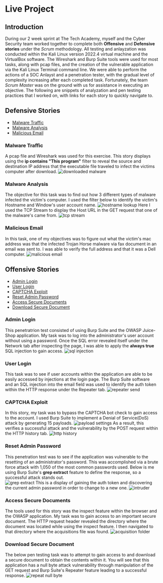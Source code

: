 # **Live Project**
## **Introduction**
During our 2 week sprint at The Tech Academy, myself and the Cyber Security team worked together to complete both **Offensive** and **Defensive stories** under the *Scrum* methodology.  All testing and anlayzation was conducted within the Kali Linux version 2022.4 virtual machine and the VirtualBox software.  The Wireshark and Burp Suite tools were used for most tasks, along with pcap files, and the creation of the vulnerable application via the Kali Linux Terminal command line. We were able to perform the actions of a SOC Anlayst and a penetration tester, with the gradual level of complexity increasing after each completed task. Fortunately, the team *Scrum Master* was on the ground with us for assistance in executing an objective.  The following are snippets of analyzation and pen testing practices that I worked on, with links for each story to quickly navigate to.
## Defensive Stories
* [Malware Traffic](#malware-traffic)
* [Malware Analysis](#malware-analysis)
* [Malicious Email](#malicious-email)
### Malware Traffic
A pcap file and Wireshark was used for this exercise.  This story displays using the **ip contains "This program"** filter to reveal the source and destination IP address that the executable file traveled to infect the victims computer after download.
![downloaded malware](images/Malware_Traffic/d_malware_downloading_host.png)
### Malware Analysis
The objective for this task was to find out how 3 different types of malware infected the victim's computer.  I used the filter below to identify the victim's Hostname and Window's user account name.
![hostname lookup](images/Malware_Analysis/hostname_user_account_name_filter.png)
Here I used the TCP Stream to display the Host URL in the GET request that one of the malware's came from.
![tcp stream](images/Malware_Analysis/tcp_stream.png)
### Malicious Email 
In this task, one of my objectives was to figure out what the victim's mac address was that the infected Trojan Horse malware via fax document in an email was sent to.  I was able to verify the full address and that it was a Dell computer.
![malicious email](images/Malicious_Email/infected_mac_address.png)


## Offensive Stories
* [Admin Login](#admin-login)
* [User Login](#user-login)
* [CAPTCHA Exploit](#captcha-exploit)
* [Reset Admin Password](#reset-admin-password)
* [Access Secure Documents](#access-secure-documents)
* [Download Secure Document](#download-secure-document)
### Admin Login
This penetratrion test consisted of using Burp Suite and the OWASP Juice-Shop application.  My task was to log into the administrator's user account without using a password.  Once the SQL error revealed itself under the Network tab after inspecting the page, I was able to apply the **always true** SQL injection to gain access.
![sql injection](images/sql_injection.png)
### User Login
This task was to see if user accounts within the application are able to be easily accessed by injections at the login page.  The Burp Suite software and an SQL injection into the email field was used to identify the auth token within the HTTP response under the Repeater tab.
![repeater send](images/User_Login/login_send_to_repeater.png)
### CAPTCHA Exploit
In this story, my task was to bypass the CAPTCHA bot check to gain access to the account.  I used Burp Suite to implement a Denial of Service(DoS) attack by generating 15 payloads.
![payload settings](images/CAPTCHA_Exploit/payload_settings.png)
As a result, this verifies a successful attack and the vulnerability by the POST request within the HTTP history tab.
![http history](images/CAPTCHA_Exploit/http_history.png)
### Reset Admin Password
This penetration test was to see if the application was vulnerable to the resetting of an administrator's password.  This was accomplished via a brute force attack with 1,050 of the most common passwords used.  Below is me using Burp Suite's **grep extract** feature to define the response, so a successful attack stands out.  
![grep extract](images/Reset_Admin_Password/grep_extract2.png)
This is a display of gaining the auth token and discovering the current admin password in order to change to a new one.
![intruder](images/Reset_Admin_Password/intruder_password_login.png)
### Access Secure Documents
The tools used for this story was the inspect feature within the browser and the OWASP application.  My task was to gain access to an important secure document.  The HTTP request header revealed the directory where the document was located while using the inspect feature.  I then navigated to that directory where the acquisitions file was found.
![acquisition folder](images/Access%20_Secure_Documents/acquisitions_folder.png)
### Download Secure Document
The below pen testing task was to attempt to gain access to and download a secure document to obtain the contents within it.  You will see that this application has a null byte attack vulnerability through manipulation of the GET request and Burp Suite's Repeater feature leading to a successful response.
![repeat null byte](images/Download_Secure_Document/repeater_null_byte_injection%20(1).png)